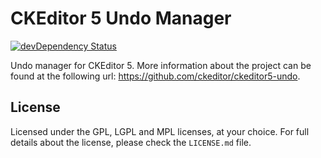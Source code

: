 CKEditor 5 Undo Manager
========================================

[![devDependency Status](https://david-dm.org/ckeditor/ckeditor5-undo/dev-status.svg)](https://david-dm.org/ckeditor/ckeditor5-undo#info=devDependencies)

Undo manager for CKEditor 5. More information about the project can be found at the following url: <https://github.com/ckeditor/ckeditor5-undo>.

## License

Licensed under the GPL, LGPL and MPL licenses, at your choice. For full details about the license, please check the `LICENSE.md` file.
